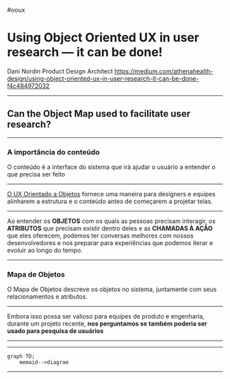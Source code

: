 #ooux 

# Using Object Oriented UX in user research — it can be done!

Dani Nordin
Product Design Architect
https://medium.com/athenahealth-design/using-object-oriented-ux-in-user-research-it-can-be-done-f4c484972032

---

## Can the Object Map used to facilitate user research?

---

### A importância do conteúdo
O conteúdo é a interface do sistema que irá ajudar o usuário a entender o que precisa ser feito

---

[O UX Orientado a Objetos](https://bootcamp.uxdesign.cc/introducing-orca-the-third-diamond-in-your-ux-process-23a1babb0389) fornece uma maneira para designers e equipes alinharem a estrutura e o conteúdo antes de começarem a projetar telas.

---

Ao entender os **OBJETOS** com os quais as pessoas precisam interagir, os **ATRIBUTOS** que precisam existir dentro deles e as **CHAMADAS À AÇÃO** que eles oferecem, podemos ter conversas melhores com nossos desenvolvedores e nos preparar para experiências que podemos iterar e evoluir ao longo do tempo.



---

### Mapa de Objetos
O Mapa de Objetos descreve os objetos no sistema, juntamente com seus relacionamentos e atributos.

---

Embora isso possa ser valioso para equipes de produto e engenharia, durante um projeto recente, **nos perguntamos se também poderia ser usado para pesquisa de usuários**

---



---

```mermaid
graph TD;
	memaid-->diagram
```

---

